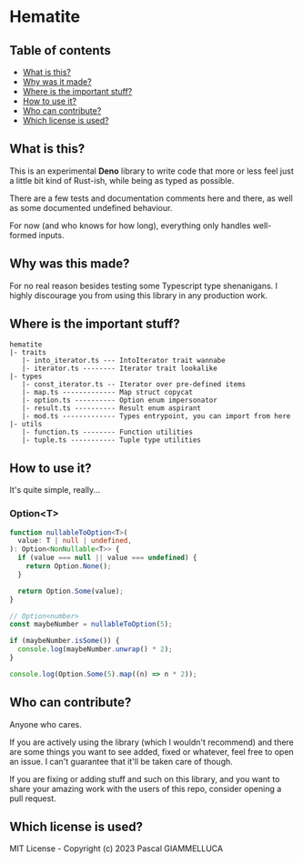 # Hematite

## Table of contents

- [What is this?](#what-is-this)
- [Why was it made?](#why-was-this-made)
- [Where is the important stuff?](#where-is-the-important-stuff)
- [How to use it?](#how-to-use-it)
- [Who can contribute?](#who-can-contribute)
- [Which license is used?](#which-license-is-used)

## What is this?

This is an experimental **Deno** library to write code that more or less feel
just a little bit kind of Rust-ish, while being as typed as possible.

There are a few tests and documentation comments here and there, as well as some
documented undefined behaviour.

For now (and who knows for how long), everything only handles well-formed
inputs.

## Why was this made?

For no real reason besides testing some Typescript type shenanigans. I highly
discourage you from using this library in any production work.

## Where is the important stuff?

```
hematite
|- traits
   |- into_iterator.ts --- IntoIterator trait wannabe
   |- iterator.ts -------- Iterator trait lookalike
|- types
   |- const_iterator.ts -- Iterator over pre-defined items
   |- map.ts ------------- Map struct copycat
   |- option.ts ---------- Option enum impersonator
   |- result.ts ---------- Result enum aspirant
   |- mod.ts ------------- Types entrypoint, you can import from here
|- utils
   |- function.ts -------- Function utilities
   |- tuple.ts ----------- Tuple type utilities
```

## How to use it?

It's quite simple, really...

### Option\<T>

```typescript
function nullableToOption<T>(
  value: T | null | undefined,
): Option<NonNullable<T>> {
  if (value === null || value === undefined) {
    return Option.None();
  }

  return Option.Some(value);
}

// Option<number>
const maybeNumber = nullableToOption(5);

if (maybeNumber.isSome()) {
  console.log(maybeNumber.unwrap() * 2);
}
```

```typescript
console.log(Option.Some(5).map((n) => n * 2));
```

## Who can contribute?

Anyone who cares.

If you are actively using the library (which I wouldn't recommend) and there are
some things you want to see added, fixed or whatever, feel free to open an
issue. I can't guarantee that it'll be taken care of though.

If you are fixing or adding stuff and such on this library, and you want to
share your amazing work with the users of this repo, consider opening a pull
request.

## Which license is used?

MIT License - Copyright (c) 2023 Pascal GIAMMELLUCA
